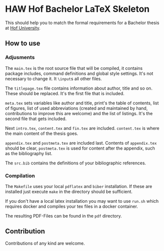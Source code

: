 # HAW Hof Bachelor LaTeX Skeleton

This should help you to match the formal requirements for a Bachelor thesis at [Hof University](https://www.hof-university.de "University Homepage").

## How to use

### Adjusments

The `main.tex` is the root source file that will be compiled, it contains package includes, command definitions and global style settings. It's not necessary to change it.
It `\input`s all other files.

The `titlepage.tex` file contains information about author, title and so on. These should be replaced.
It's the first file that is included.

`meta.tex` sets variables like author and title, print's the table of contents, list of figures, list of used abbreviations (created and maintained by hand, contributions to improve this are welcome) and the list of listings.
It's the second file that gets included.

Next `intro.tex`, `content.tex` and `fin.tex` are included. `content.tex` is where the main content of the thesis goes.

`appendix.tex` and `postmeta.tex` are included last. Contents of `appendix.tex` should be clear, `postmeta.tex` is used for content after the appendix, such as the bibliography list.

The `src.bib` contains the definitions of your bibliographic references.

### Compilation

The `Makefile` uses your local `pdflatex` and `biber` installation.
If these are installed just execute `make` in the directory should be sufficient.

If you don't have a local latex installation you may want to use `run.sh` which requires docker and compiles your tex files in a docker container.

The resulting PDF-Files can be found in the `pdf` directory.

## Contribution

Contributions of any kind are welcome.
